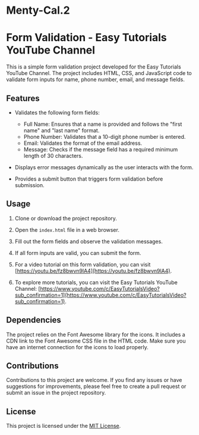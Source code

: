  # Menty-Cal.2  
# Form Validation - Easy Tutorials YouTube Channel

This is a simple form validation project developed for the Easy Tutorials YouTube Channel. The project includes HTML, CSS, and JavaScript code to validate form inputs for name, phone number, email, and message fields.

## Features

- Validates the following form fields:
  - Full Name: Ensures that a name is provided and follows the "first name" and "last name" format.
  - Phone Number: Validates that a 10-digit phone number is entered.
  - Email: Validates the format of the email address.
  - Message: Checks if the message field has a required minimum length of 30 characters.

- Displays error messages dynamically as the user interacts with the form.

- Provides a submit button that triggers form validation before submission.

## Usage

1. Clone or download the project repository.

2. Open the `index.html` file in a web browser.

3. Fill out the form fields and observe the validation messages.

4. If all form inputs are valid, you can submit the form.

5. For a video tutorial on this form validation, you can visit [https://youtu.be/fz8bwvn9lA4](https://youtu.be/fz8bwvn9lA4).

6. To explore more tutorials, you can visit the Easy Tutorials YouTube Channel: [https://www.youtube.com/c/EasyTutorialsVideo?sub_confirmation=1](https://www.youtube.com/c/EasyTutorialsVideo?sub_confirmation=1).

## Dependencies

The project relies on the Font Awesome library for the icons. It includes a CDN link to the Font Awesome CSS file in the HTML code. Make sure you have an internet connection for the icons to load properly.

## Contributions

Contributions to this project are welcome. If you find any issues or have suggestions for improvements, please feel free to create a pull request or submit an issue in the project repository.

## License

This project is licensed under the [MIT License](LICENSE).
